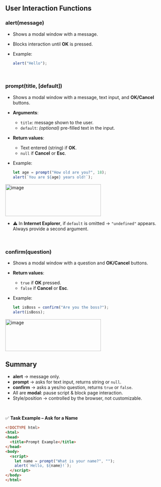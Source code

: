 

## **User Interaction Functions**

### **alert(message)**

* Shows a modal window with a message.
* Blocks interaction until **OK** is pressed.
* Example:

  ```js
  alert("Hello");
  ```

<br>

### **prompt(title, \[default])**

* Shows a modal window with a message, text input, and **OK/Cancel** buttons.
* **Arguments**:

  * `title`: message shown to the user.
  * `default`: *(optional)* pre-filled text in the input.
* **Return values**:

  * Text entered (string) if **OK**.
  * `null` if **Cancel** or **Esc**.
* Example:

  ```js
  let age = prompt("How old are you?", 18);
  alert(`You are ${age} years old!`);
  ```

<img width="300" height="100" alt="image" src="https://github.com/user-attachments/assets/82cf6b83-fc34-42ce-8ad6-4df60efa9471" />

* ⚠️ In **Internet Explorer**, if `default` is omitted → `"undefined"` appears. Always provide a second argument.

<br>

### **confirm(question)**

* Shows a modal window with a question and **OK/Cancel** buttons.
* **Return values**:

  * `true` if **OK** pressed.
  * `false` if **Cancel** or **Esc**.
* Example:

  ```js
  let isBoss = confirm("Are you the boss?");
  alert(isBoss);
  ```
<img width="300" height="100" alt="image" src="https://github.com/user-attachments/assets/a625efd4-09a3-4d72-bfe3-395f42b0cbea" />

<br>

## **Summary**

* **alert** → message only.
* **prompt** → asks for text input, returns string or `null`.
* **confirm** → asks a yes/no question, returns `true` or `false`.
* All are **modal**: pause script & block page interaction.
* Style/position → controlled by the browser, not customizable.

<br>

✅ **Task Example – Ask for a Name**

```html
<!DOCTYPE html>
<html>
<head>
  <title>Prompt Example</title>
</head>
<body>
  <script>
    let name = prompt("What is your name?", "");
    alert(`Hello, ${name}!`);
  </script>
</body>
</html>
```
